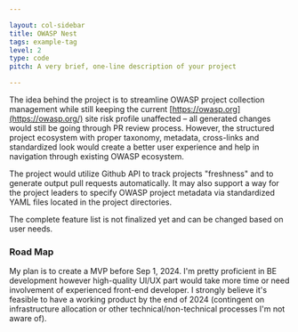 ```yaml
---

layout: col-sidebar
title: OWASP Nest
tags: example-tag
level: 2
type: code
pitch: A very brief, one-line description of your project

---
```


The idea behind the project is to streamline OWASP project collection management while still keeping the current [https://owasp.org](https://owasp.org/) site risk profile unaffected – all generated changes would still be going through PR review process. However, the structured project ecosystem with proper taxonomy, metadata, cross-links and standardized look would create a better user experience and help in navigation through existing OWASP ecosystem.

The project would utilize Github API to track projects "freshness" and to generate output pull requests automatically. It may also support a way for the project leaders to specify OWASP project metadata via standardized YAML files located in the project directories.

The complete feature list is not finalized yet and can be changed based on user needs.

### Road Map
My plan is to create a MVP before Sep 1, 2024. I'm pretty proficient in BE development however high-quality UI/UX part would take more time or need involvement of experienced front-end developer.
I strongly believe it's feasible to have a working product by the end of 2024 (contingent on infrastructure allocation or other technical/non-technical processes I'm not aware of).
